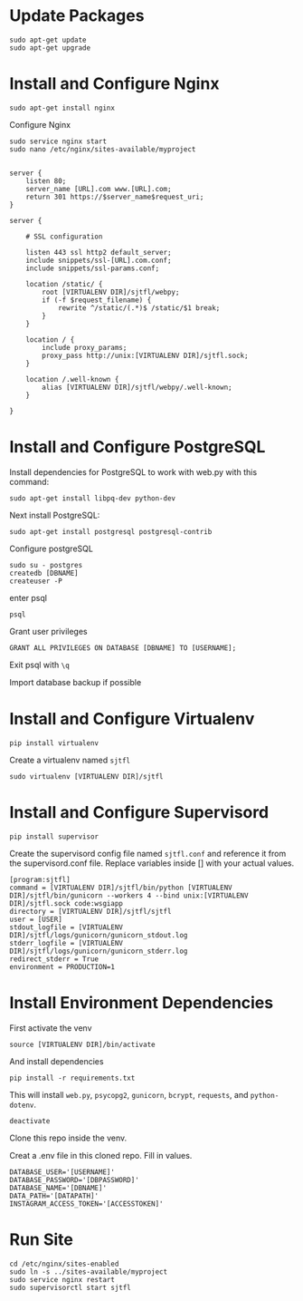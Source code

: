 # Update Packages

    sudo apt-get update
    sudo apt-get upgrade
    
# Install and Configure Nginx

    sudo apt-get install nginx
    
Configure Nginx

    sudo service nginx start
    sudo nano /etc/nginx/sites-available/myproject


    server {
        listen 80;
        server_name [URL].com www.[URL].com;
        return 301 https://$server_name$request_uri;
    }

    server {

        # SSL configuration

        listen 443 ssl http2 default_server;
        include snippets/ssl-[URL].com.conf;
        include snippets/ssl-params.conf;

        location /static/ {
            root [VIRTUALENV DIR]/sjtfl/webpy;
            if (-f $request_filename) {
                rewrite ^/static/(.*)$ /static/$1 break;
            }
        }

        location / {
            include proxy_params;
            proxy_pass http://unix:[VIRTUALENV DIR]/sjtfl.sock;
        }

        location /.well-known {
            alias [VIRTUALENV DIR]/sjtfl/webpy/.well-known;
        }

    }

# Install and Configure PostgreSQL

Install dependencies for PostgreSQL to work with web.py with this command:

    sudo apt-get install libpq-dev python-dev

Next install PostgreSQL:

    sudo apt-get install postgresql postgresql-contrib

Configure postgreSQL

    sudo su - postgres
    createdb [DBNAME]
    createuser -P

enter psql
    
    psql
 
Grant user privileges

    GRANT ALL PRIVILEGES ON DATABASE [DBNAME] TO [USERNAME];
    
Exit psql with `\q`

Import database backup if possible

# Install and Configure Virtualenv
    
    pip install virtualenv

Create a virtualenv named `sjtfl`

    sudo virtualenv [VIRTUALENV DIR]/sjtfl

# Install and Configure Supervisord

    pip install supervisor
    
Create the supervisord config file named `sjtfl.conf` and reference it from the supervisord.conf file. Replace variables inside [] with your actual values.

    [program:sjtfl]
    command = [VIRTUALENV DIR]/sjtfl/bin/python [VIRTUALENV DIR]/sjtfl/bin/gunicorn --workers 4 --bind unix:[VIRTUALENV DIR]/sjtfl.sock code:wsgiapp
    directory = [VIRTUALENV DIR]/sjtfl/sjtfl
    user = [USER]
    stdout_logfile = [VIRTUALENV DIR]/sjtfl/logs/gunicorn/gunicorn_stdout.log
    stderr_logfile = [VIRTUALENV DIR]/sjtfl/logs/gunicorn/gunicorn_stderr.log
    redirect_stderr = True
    environment = PRODUCTION=1

# Install Environment Dependencies

First activate the venv

    source [VIRTUALENV DIR]/bin/activate

And install dependencies

    pip install -r requirements.txt

This will install `web.py`, `psycopg2`, `gunicorn`, `bcrypt`, `requests`, and `python-dotenv`.

    deactivate

Clone this repo inside the venv.

Creat a .env file in this cloned repo. Fill in values.

    DATABASE_USER='[USERNAME]'
    DATABASE_PASSWORD='[DBPASSWORD]'
    DATABASE_NAME='[DBNAME]'
    DATA_PATH='[DATAPATH]'
    INSTAGRAM_ACCESS_TOKEN='[ACCESSTOKEN]'

# Run Site 

    cd /etc/nginx/sites-enabled
    sudo ln -s ../sites-available/myproject
    sudo service nginx restart
    sudo supervisorctl start sjtfl
